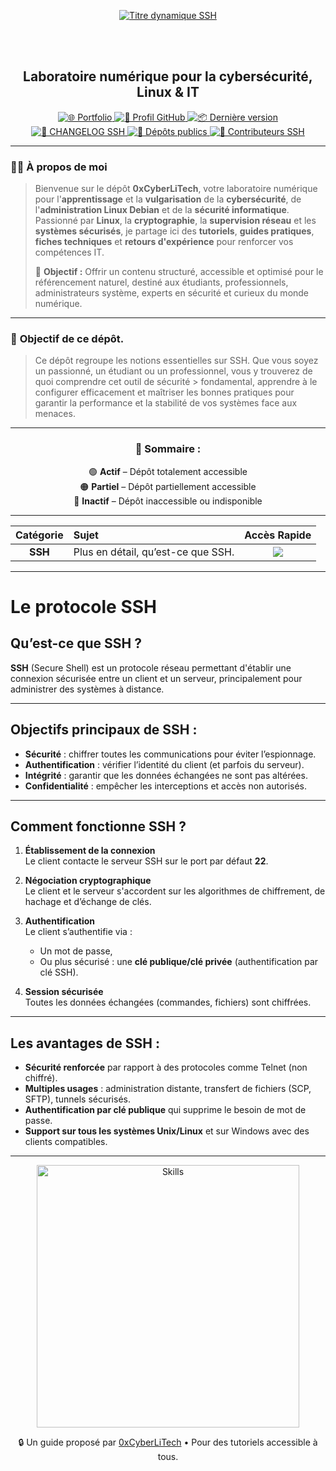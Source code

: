 <div align="center">

  <br></br>
  
  <a href="https://github.com/0xCyberLiTech">
    <img src="https://readme-typing-svg.herokuapp.com?font=JetBrains+Mono&size=50&duration=6000&pause=1000000000&color=FF0048&center=true&vCenter=true&width=1100&lines=%3ESSH_" alt="Titre dynamique SSH" />
  </a>
  
  <br></br>
  
  <h2>Laboratoire numérique pour la cybersécurité, Linux & IT</h2>

  <p align="center">
    <a href="https://0xcyberlitech.github.io/">
      <img src="https://img.shields.io/badge/Portfolio-0xCyberLiTech-181717?logo=github&style=flat-square" alt="🌐 Portfolio" />
    </a>
    <a href="https://github.com/0xCyberLiTech">
      <img src="https://img.shields.io/badge/Profil-GitHub-181717?logo=github&style=flat-square" alt="🔗 Profil GitHub" />
    </a>
    <a href="https://github.com/0xCyberLiTech/SSH/releases/latest">
      <img src="https://img.shields.io/github/v/release/0xCyberLiTech/SSH?label=version&style=flat-square&color=blue" alt="📦 Dernière version" />
    </a>
    <a href="https://github.com/0xCyberLiTech/SSH/blob/main/CHANGELOG.md">
      <img src="https://img.shields.io/badge/📄%20Changelog-SSH-blue?style=flat-square" alt="📄 CHANGELOG SSH" />
    </a>
    <a href="https://github.com/0xCyberLiTech?tab=repositories">
      <img src="https://img.shields.io/badge/Dépôts-publics-blue?style=flat-square" alt="📂 Dépôts publics" />
    </a>
    <a href="https://github.com/0xCyberLiTech/SSH/graphs/contributors">
      <img src="https://img.shields.io/badge/👥%20Contributeurs-cliquez%20ici-007ec6?style=flat-square" alt="👥 Contributeurs SSH" />
    </a>
  </p>

</div>

---

### 👨‍💻 **À propos de moi**

> Bienvenue sur le dépôt <strong>0xCyberLiTech</strong>, votre laboratoire numérique pour l'<strong>apprentissage</strong> et la <strong>vulgarisation</strong> de la <strong>cybersécurité</strong>, de l'<strong>administration Linux Debian</strong> et de la <strong>sécurité informatique</strong>.
> Passionné par <strong>Linux</strong>, la <strong>cryptographie</strong>, la <strong>supervision réseau</strong> et les <strong>systèmes sécurisés</strong>, je partage ici des <strong>tutoriels</strong>, <strong>guides pratiques</strong>, <strong>fiches techniques</strong> et <strong>retours d'expérience</strong> pour renforcer vos compétences IT.
>
> 🎯 <strong>Objectif :</strong> Offrir un contenu structuré, accessible et optimisé pour le référencement naturel, destiné aux étudiants, professionnels, administrateurs système, experts en sécurité et curieux du monde numérique.

---

### 🎯 **Objectif de ce dépôt.**

> Ce dépôt regroupe les notions essentielles sur SSH. Que vous soyez un passionné, un étudiant ou un professionnel, vous y trouverez de quoi comprendre cet outil de sécurité > fondamental, apprendre à le configurer efficacement et maîtriser les bonnes pratiques pour garantir la performance et la stabilité de vos systèmes face aux menaces.

---

<div align="center" style="margin-bottom: 10px;">

### 🧭 **Sommaire :**

🟢 **Actif** – Dépôt totalement accessible  
🟠 **Partiel** – Dépôt partiellement accessible  
🔴 **Inactif** – Dépôt inaccessible ou indisponible

</div>

---

<div align="center">

| Catégorie | Sujet | Accès Rapide |
|:---:|:---|:---:|
| **SSH** | Plus en détail, qu’est-ce que SSH.| [<img src="https://img.shields.io/badge/EXPLORER-brightgreen?style=for-the-badge&logo=github&logoColor=white">](SSH-INTRODUCTION-IPTABLES.md) |

</div>

---

# Le protocole SSH

## Qu’est-ce que SSH ?

**SSH** (Secure Shell) est un protocole réseau permettant d'établir une connexion sécurisée entre un client et un serveur, principalement pour administrer des systèmes à distance.

---

## Objectifs principaux de SSH :

- **Sécurité** : chiffrer toutes les communications pour éviter l’espionnage.
- **Authentification** : vérifier l’identité du client (et parfois du serveur).
- **Intégrité** : garantir que les données échangées ne sont pas altérées.
- **Confidentialité** : empêcher les interceptions et accès non autorisés.

---

## Comment fonctionne SSH ?

1. **Établissement de la connexion**  
   Le client contacte le serveur SSH sur le port par défaut **22**.

2. **Négociation cryptographique**  
   Le client et le serveur s'accordent sur les algorithmes de chiffrement, de hachage et d’échange de clés.

3. **Authentification**  
   Le client s’authentifie via :
   - Un mot de passe,
   - Ou plus sécurisé : une **clé publique/clé privée** (authentification par clé SSH).

4. **Session sécurisée**  
   Toutes les données échangées (commandes, fichiers) sont chiffrées.

---

## Les avantages de SSH :

- **Sécurité renforcée** par rapport à des protocoles comme Telnet (non chiffré).
- **Multiples usages** : administration distante, transfert de fichiers (SCP, SFTP), tunnels sécurisés.
- **Authentification par clé publique** qui supprime le besoin de mot de passe.
- **Support sur tous les systèmes Unix/Linux** et sur Windows avec des clients compatibles.

---

<p align="center">
  <a href="https://github.com/0xCyberLiTech" target="_blank" rel="noopener">
    <img src="https://skillicons.dev/icons?i=linux,debian,bash,docker,nginx,git,vim,python,markdown" alt="Skills" width="420">
  </a>
</p>

<p align="center">
  🔒 Un guide proposé par <a href="https://github.com/0xCyberLiTech">0xCyberLiTech</a> • Pour des tutoriels accessible à tous.
</p>
